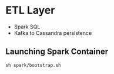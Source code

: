 # ETL Layer

- Spark SQL
- Kafka to Cassandra persistence

## Launching Spark Container

```
sh spark/bootstrap.sh
```